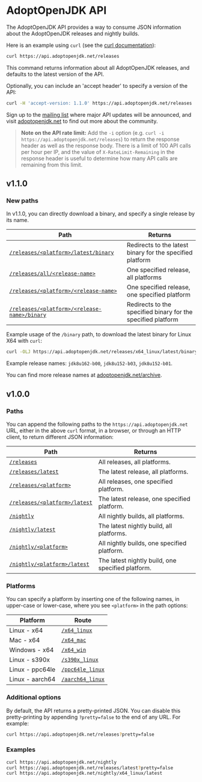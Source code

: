 # AdoptOpenJDK API

The AdoptOpenJDK API provides a way to consume JSON information about the AdoptOpenJDK releases and nightly builds.

Here is an example using `curl` (see the [curl documentation](https://curl.haxx.se/docs/tooldocs.html)):

```bash
curl https://api.adoptopenjdk.net/releases
```

This command returns information about all AdoptOpenJDK releases, and defaults to the latest version of the API.

Optionally, you can include an 'accept header' to specify a version of the API:
```bash
curl -H 'accept-version: 1.1.0' https://api.adoptopenjdk.net/releases
```

Sign up to the [mailing list](http://mail.openjdk.java.net/mailman/listinfo/adoption-discuss) where major API updates will be announced, and visit [adoptopenjdk.net](https://adoptopenjdk.net) to find out more about the community.

> **Note on the API rate limit:** Add the `-i` option (e.g. `curl -i https://api.adoptopenjdk.net/releases`) to return the response header as well as the response body. There is a limit of 100 API calls per hour per IP, and the value of `X-RateLimit-Remaining` in the response header is useful to determine how many API calls are remaining from this limit.

## v1.1.0

### New paths
In v1.1.0, you can directly download a binary, and specify a single release by its name.

|Path               |Returns  |
|-------------------|---------|
|[`/releases/<platform>/latest/binary`](https://api.adoptopenjdk.net/releases/x64_linux/latest/binary)|Redirects to the latest binary for the specified platform|
|[`/releases/all/<release-name>`](https://api.adoptopenjdk.net/releases/all/jdk8u152-b03)|One specified release, all platforms|
|[`/releases/<platform>/<release-name>`](https://api.adoptopenjdk.net/releases/x64_linux/jdk8u152-b03)|One specified release, one specified platform|
|[`/releases/<platform>/<release-name>/binary`](https://api.adoptopenjdk.net/releases/x64_linux/jdk8u152-b03/binary)|Redirects to the specified binary for the specified platform|

Example usage of the `/binary` path, to download the latest binary for Linux X64 with `curl`:

```bash
curl -OLJ https://api.adoptopenjdk.net/releases/x64_linux/latest/binary
```

Example release names:
`jdk8u162-b00`, `jdk8u152-b03`, `jdk8u152-b01`.

You can find more release names at [adoptopenjdk.net/archive](https://adoptopenjdk.net/archive.html).

## v1.0.0

### Paths
You can append the following paths to the `https://api.adoptopenjdk.net` URL, either in the above `curl` format, in a browser, or through an HTTP client, to return different JSON information:

|Path               |Returns  |
|-------------------|---------|
|[`/releases`](https://api.adoptopenjdk.net/releases)|All releases, all platforms.      |
|[`/releases/latest`](https://api.adoptopenjdk.net/releases/latest) |The latest release, all platforms.|
|[`/releases/<platform>`](https://api.adoptopenjdk.net/releases/x64_linux/)|All releases, one specified platform.|
|[`/releases/<platform>/latest`](https://api.adoptopenjdk.net/releases/x64_linux/latest)|The latest release, one specified platform.|
|[`/nightly`](https://api.adoptopenjdk.net/nightly/)|All nightly builds, all platforms.|
|[`/nightly/latest`](https://api.adoptopenjdk.net/nightly/latest)|The latest nightly build, all platforms.   |
|[`/nightly/<platform>`](https://api.adoptopenjdk.net/nightly/x64_linux)|All nightly builds, one specified platform.|
|[`/nightly/<platform>/latest`](https://api.adoptopenjdk.net/nightly/x64_linux/latest)|The latest nightly build, one specified platform.|

### Platforms
You can specify a platform by inserting one of the following names, in upper-case or lower-case, where you see `<platform>` in the path options:

|Platform |Route  |
|-------|---------|
| Linux - x64 |[`/x64_linux`](https://api.adoptopenjdk.net/releases/x64_linux/)|
| Mac - x64 |[`/x64_mac`](https://api.adoptopenjdk.net/releases/x64_mac/)|
| Windows - x64 |[`/x64_win`](https://api.adoptopenjdk.net/releases/x64_win/)|
| Linux - s390x |[`/s390x_linux`](https://api.adoptopenjdk.net/releases/s390x_linux)|
| Linux - ppc64le |[`/ppc64le_linux`](https://api.adoptopenjdk.net/releases/ppc64le_linux)|
| Linux - aarch64 |[`/aarch64_linux`](https://api.adoptopenjdk.net/releases/aarch64_linux)|

### Additional options
By default, the API returns a pretty-printed JSON. You can disable this pretty-printing by appending `?pretty=false` to the end of any URL. For example:
```bash
curl https://api.adoptopenjdk.net/releases?pretty=false
```

### Examples
```bash
curl https://api.adoptopenjdk.net/nightly
curl https://api.adoptopenjdk.net/releases/latest?pretty=false
curl https://api.adoptopenjdk.net/nightly/x64_linux/latest
```
